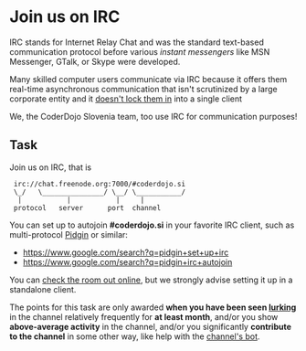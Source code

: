 Join us on IRC
==============

IRC stands for Internet Relay Chat and was the standard text-based
communication protocol before various _instant messengers_ like MSN Messenger,
GTalk, or Skype were developed.

Many skilled computer users communicate via IRC because it
offers them real-time asynchronous communication that isn't
scrutinized by a large corporate entity and it [doesn't lock them
in](http://en.wikipedia.org/wiki/Vendor_lock-in) into a single client

We, the CoderDojo Slovenia team, too use IRC for communication purposes!

Task
----
Join us on IRC, that is
```
 irc://chat.freenode.org:7000/#coderdojo.si
 \_/   \_______________/ \__/ \___________/
  |           |           |     |
 protocol   server      port  channel
```

You can set up to autojoin **#coderdojo.si** in your favorite IRC client,
such as multi-protocol [Pidgin](http://pidgin.im/) or similar:
* https://www.google.com/search?q=pidgin+set+up+irc
* https://www.google.com/search?q=pidgin+irc+autojoin

You can [check the room out online](http://webchat.freenode.net/?channels=%23coderdojo.si),
but we strongly advise setting it up in a standalone client.

The points for this task are only awarded
**when you have been seen [lurking](http://en.wikipedia.org/wiki/Lurker)**
in the channel relatively frequently for **at least month**, and/or you
show **above-average activity** in the channel, and/or you significantly
**contribute to the channel** in some other way,
like help with the [channel's bot](irc_bot.md).
